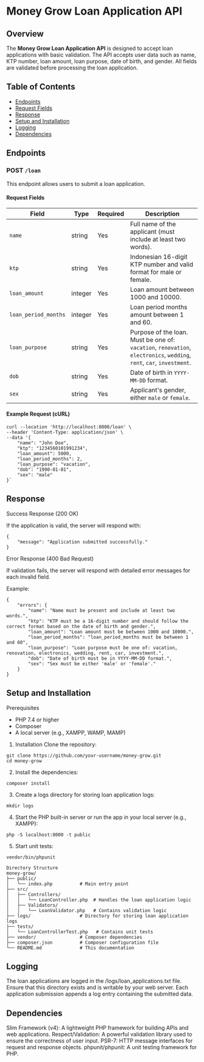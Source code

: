 # Money Grow Loan Application API

## Overview

The **Money Grow Loan Application API** is designed to accept loan applications with basic validation. The API accepts user data such as name, KTP number, loan amount, loan purpose, date of birth, and gender. All fields are validated before processing the loan application.

## Table of Contents

- [Endpoints](#endpoints)
- [Request Fields](#request-fields)
- [Response](#response)
- [Setup and Installation](#setup-and-installation)
- [Logging](#logging)
- [Dependencies](#dependencies)

## Endpoints

### POST `/loan`

This endpoint allows users to submit a loan application.

#### Request Fields

| Field         | Type    | Required | Description                                                                                          |
|---------------|---------|----------|------------------------------------------------------------------------------------------------------|
| `name`        | string  | Yes      | Full name of the applicant (must include at least two words).                                         |
| `ktp`         | string  | Yes      | Indonesian 16-digit KTP number and valid format for male or female.                                                                      |
| `loan_amount` | integer | Yes      | Loan amount between 1000 and 10000.                                                                  |
| `loan_period_months` | integer | Yes      | Loan period months amount between 1 and 60.                                                                  |
| `loan_purpose`| string  | Yes      | Purpose of the loan. Must be one of: `vacation`, `renovation`, `electronics`, `wedding`, `rent`, `car`, `investment`. |
| `dob`         | string  | Yes      | Date of birth in `YYYY-MM-DD` format.                                                                |
| `sex`         | string  | Yes      | Applicant's gender, either `male` or `female`.                                                       |

#### Example Request (cURL)

```
curl --location 'http://localhost:8000/loan' \
--header 'Content-Type: application/json' \
--data '{
    "name": "John Doe",
    "ktp": "1234560101991234",
    "loan_amount": 5000,
    "loan_period_months": 2,
    "loan_purpose": "vacation",
    "dob": "1990-01-01",
    "sex": "male"
}`
```

## Response
Success Response (200 OK)

If the application is valid, the server will respond with:
```
{
    "message": "Application submitted successfully."
}
```

Error Response (400 Bad Request)

If validation fails, the server will respond with detailed error messages for each invalid field. 

Example:
```
{
    "errors": {
        "name": "Name must be present and include at least two words.",
        "ktp": "KTP must be a 16-digit number and should follow the correct format based on the date of birth and gender.",
        "loan_amount": "Loan amount must be between 1000 and 10000.",
        "loan_period_months": "loan_period_months must be between 1 and 60",
        "loan_purpose": "Loan purpose must be one of: vacation, renovation, electronics, wedding, rent, car, investment.",
        "dob": "Date of birth must be in YYYY-MM-DD format.",
        "sex": "Sex must be either 'male' or 'female'."
    }
}
```

## Setup and Installation
Prerequisites
- PHP 7.4 or higher
- Composer
- A local server (e.g., XAMPP, WAMP, MAMP)


1. Installation
Clone the repository:
```
git clone https://github.com/your-username/money-grow.git
cd money-grow
```

2. Install the dependencies:
```
composer install
```

3. Create a logs directory for storing loan application logs:
```
mkdir logs
```

4. Start the PHP built-in server or run the app in your local server (e.g., XAMPP):
```
php -S localhost:8000 -t public
```

5. Start unit tests:
```
vendor/bin/phpunit
```

```
Directory Structure
money-grow/
├── public/
│   └── index.php          # Main entry point
├── src/
│   ├── Controllers/
│   │   └── LoanController.php  # Handles the loan application logic
│   ├── Validators/
│   │   └── LoanValidator.php   # Contains validation logic
├── logs/                  # Directory for storing loan application logs
├── tests/
│   └── LoanControllerTest.php   # Contains unit tests
├── vendor/                # Composer dependencies
├── composer.json          # Composer configuration file
└── README.md              # This documentation
```

## Logging
The loan applications are logged in the /logs/loan_applications.txt file. Ensure that this directory exists and is writable by your web server. Each application submission appends a log entry containing the submitted data.

## Dependencies
Slim Framework (v4): A lightweight PHP framework for building APIs and web applications.
Respect/Validation: A powerful validation library used to ensure the correctness of user input.
PSR-7: HTTP message interfaces for request and response objects.
phpunit/phpunit:  A unit testing framework for PHP.

